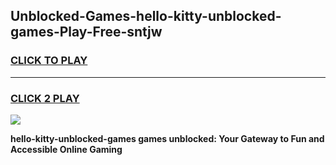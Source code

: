 
## Unblocked-Games-hello-kitty-unblocked-games-Play-Free-sntjw
<h3>
<a href="https://premium76.site?title=hello-kitty-unblocked-games&ref=12A">CLICK TO PLAY</a></h3>
<hr>

<h3>
<a href="https://premium76.site?title=hello-kitty-unblocked-games&ref=12A">CLICK 2 PLAY</a>
  
</h3>

<a href="https://premium76.site?title=hello-kitty-unblocked-games&ref=12A"><img src="https://clearcache.store/games.png"></a>


**hello-kitty-unblocked-games games unblocked: Your Gateway to Fun and Accessible Online Gaming**
